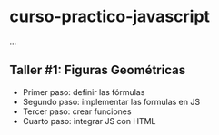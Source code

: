 # curso-practico-javascript

...

## Taller #1: Figuras Geométricas

- Primer paso: definir las fórmulas
- Segundo paso: implementar las formulas en JS
- Tercer paso: crear funciones
- Cuarto paso: integrar JS con HTML